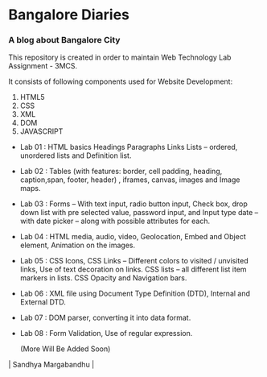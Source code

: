 # Bangalore Diaries 
### A blog about Bangalore City
This repository is created in order to maintain Web Technology Lab Assignment - 3MCS. 

It consists of following components used for Website Development:
 1. HTML5
 2. CSS
 3. XML
 4. DOM
 5. JAVASCRIPT
 
- Lab 01 : 
HTML basics
Headings
Paragraphs
Links
Lists – ordered, unordered lists and Definition list.
- Lab 02 : Tables (with features: border, cell padding, heading, caption,span, footer, header) , iframes, canvas, images and Image maps.
- Lab 03 : Forms – With text input, radio button input, Check box, drop down list with pre selected value, password input, and Input type date – with date picker – along with possible attributes for each. 
- Lab 04 : HTML media, audio, video, Geolocation, Embed and Object element, Animation on the images.
- Lab 05 : CSS Icons, CSS Links – Different colors to visited / unvisited links, 
Use of text decoration on links. 
CSS lists – all different list item markers in lists.
 CSS Opacity and Navigation bars.
- Lab 06 : XML file using Document Type Definition (DTD), Internal and External DTD.
- Lab 07 : DOM parser, converting it into data format.
- Lab 08 : Form Validation, Use of regular expression.
   
   (More Will Be Added Soon)

| Sandhya Margabandhu | 
